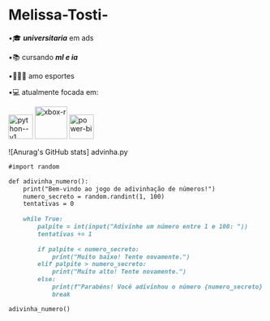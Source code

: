 # Melissa-Tosti-
•🎓 ***universitaria*** em ads

•📚 cursando ***ml e ia***

•🤸🏽‍♀️ amo esportes

•💻 atualmente focada em:


<img width="48" height="48" src="https://img.icons8.com/color/48/python--v1.png" alt="python--v1"/> <img width="64" height="64" src="https://img.icons8.com/hatch/64/xbox-r.png" alt="xbox-r"/> <img width="48" height="48" src="https://img.icons8.com/color/48/power-bi.png" alt="power-bi"/>


![Anurag's GitHub stats]
advinha.py 
```markdown
#import random

def adivinha_numero():
    print("Bem-vindo ao jogo de adivinhação de números!")
    numero_secreto = random.randint(1, 100)
    tentativas = 0
    
    while True:
        palpite = int(input("Adivinhe um número entre 1 e 100: "))
        tentativas += 1
        
        if palpite < numero_secreto:
            print("Muito baixo! Tente novamente.")
        elif palpite > numero_secreto:
            print("Muito alto! Tente novamente.")
        else:
            print(f"Parabéns! Você adivinhou o número {numero_secreto} em {tentativas} tentativas.")
            break

adivinha_numero()
